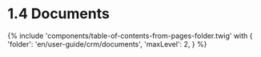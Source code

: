 # 1.4 Documents

{% include 'components/table-of-contents-from-pages-folder.twig' with {
  'folder': 'en/user-guide/crm/documents',
  'maxLevel': 2,
} %}
